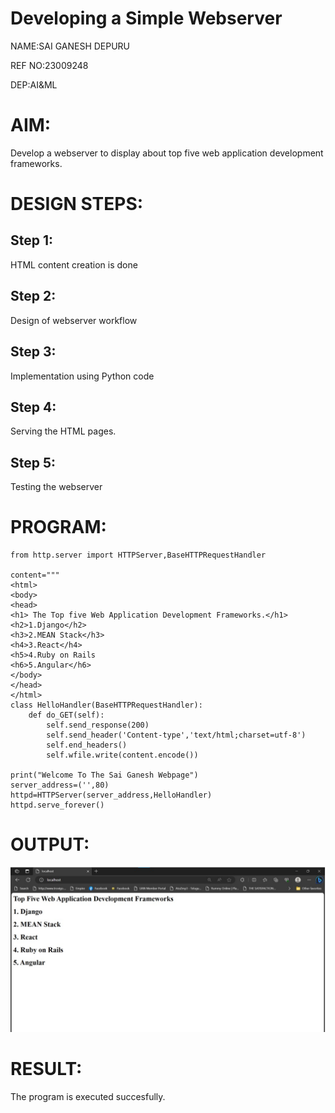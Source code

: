 # Developing a Simple Webserver
NAME:SAI GANESH DEPURU

REF NO:23009248

DEP:AI&ML

# AIM:

Develop a webserver to display about top five web application development frameworks.

# DESIGN STEPS:

## Step 1:

HTML content creation is done

## Step 2:

Design of webserver workflow

## Step 3:

Implementation using Python code

## Step 4:

Serving the HTML pages.

## Step 5:

Testing the webserver
# PROGRAM:
```
from http.server import HTTPServer,BaseHTTPRequestHandler

content="""
<html>
<body>
<head>
<h1> The Top five Web Application Development Frameworks.</h1>
<h2>1.Django</h2>
<h3>2.MEAN Stack</h3>
<h4>3.React</h4>
<h5>4.Ruby on Rails
<h6>5.Angular</h6>
</body>
</head>
</html>
class HelloHandler(BaseHTTPRequestHandler):
    def do_GET(self):
        self.send_response(200)
        self.send_header('Content-type','text/html;charset=utf-8')
        self.end_headers()
        self.wfile.write(content.encode())

print("Welcome To The Sai Ganesh Webpage")
server_address=('',80)
httpd=HTTPServer(server_address,HelloHandler)
httpd.serve_forever()
```
# OUTPUT:
![Alt Text](images/screenshot2.jpg)

# RESULT:

The program is executed succesfully.

